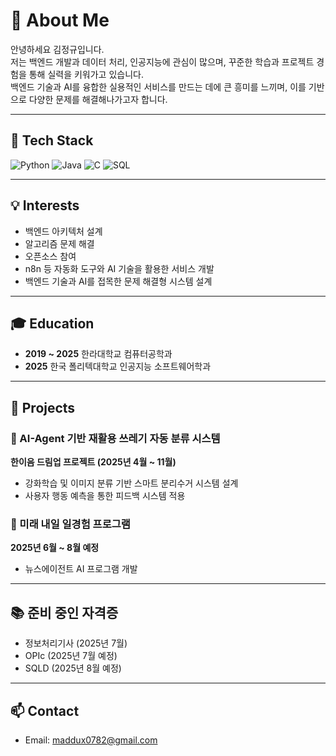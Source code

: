 # 👋 About Me

안녕하세요 김정규입니다.  
저는 백엔드 개발과 데이터 처리, 인공지능에 관심이 많으며, 꾸준한 학습과 프로젝트 경험을 통해 실력을 키워가고 있습니다.  
백엔드 기술과 AI를 융합한 실용적인 서비스를 만드는 데에 큰 흥미를 느끼며, 이를 기반으로 다양한 문제를 해결해나가고자 합니다.

---

## 🔧 Tech Stack

![Python](https://img.shields.io/badge/Python-3776AB?style=flat-square&logo=python&logoColor=white)
![Java](https://img.shields.io/badge/Java-007396?style=flat-square&logo=java&logoColor=white)
![C](https://img.shields.io/badge/C-00599C?style=flat-square&logo=c&logoColor=white)
![SQL](https://img.shields.io/badge/SQL-4479A1?style=flat-square&logo=postgresql&logoColor=white)

---

## 💡 Interests

- 백엔드 아키텍처 설계
- 알고리즘 문제 해결
- 오픈소스 참여
- n8n 등 자동화 도구와 AI 기술을 활용한 서비스 개발
- 백엔드 기술과 AI를 접목한 문제 해결형 시스템 설계

---

## 🎓 Education

- **2019 ~ 2025** 한라대학교 컴퓨터공학과  
- **2025** 한국 폴리텍대학교 인공지능 소프트웨어학과

---

## 🚀 Projects

### 🧠 AI-Agent 기반 재활용 쓰레기 자동 분류 시스템  
**한이음 드림업 프로젝트 (2025년 4월 ~ 11월)**  
- 강화학습 및 이미지 분류 기반 스마트 분리수거 시스템 설계  
- 사용자 행동 예측을 통한 피드백 시스템 적용

### 💼 미래 내일 일경험 프로그램  
**2025년 6월 ~ 8월 예정**  
- 뉴스에이전트 AI 프로그램 개발

---

## 📚 준비 중인 자격증

- 정보처리기사 (2025년 7월)
- OPIc (2025년 7월 예정)
- SQLD (2025년 8월 예정)

---

## 📫 Contact

- Email: maddux0782@gmail.com
